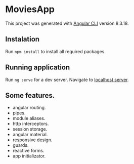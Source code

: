 # MoviesApp

This project was generated with [Angular CLI](https://github.com/angular/angular-cli) version 8.3.18.

## Instalation

Run `npm install` to install all required packages.

## Running application

Run `ng serve` for a dev server. Navigate to [localhost server](http://localhost:4200/).

## Some features.

- angular routing.
- pipes.
- module aliases.
- http interceptors.
- session storage.
- angular material.
- responsive design.
- guards.
- reactive forms.
- app initializator.
